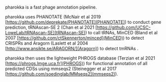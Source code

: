 pharokka is a fast phage annotation pipeline.

pharokka uses PHANOTATE (McNair et al 2019 [https://github.com/deprekate/PHANOTATE](PHANOTATE)) to conduct gene prediction, tRNAscan-SE 2 (Chan et al 2021 [https://github.com/UCSC-LoweLab/tRNAscan-SE](tRNAscan-SE)) to call tRNAs, MinCED (Bland et al 2007 [https://github.com/ctSkennerton/minced](MinCED)) to detect CRISPRs and Aragorn (Laslett et al 2004 [http://www.ansikte.se/ARAGORN/](Aragorn)) to detect tmRNAs .

pharokka then uses the lightweight PHROGS database (Terzian et al 2021 [https://phrogs.lmge.uca.fr](PHROGS)) for functional annotation of all predicted CDSs using mmseqs2 (Steinegger et al 2017 [https://github.com/soedinglab/MMseqs2](mmseqs2)).
